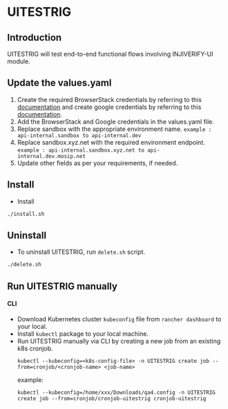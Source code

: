 # UITESTRIG

## Introduction
UITESTRIG will test end-to-end functional flows involving  INJIVERIFY-UI module.

## Update the values.yaml

1. Create the required BrowserStack credentials by referring to this [documentation](https://www.browserstack.com/docs/references/service-accounts) and create google credentials by referring to this [documentation](https://mosip.atlassian.net/wiki/spaces/QT/pages/1671168131/Generate+ID+Token+for+Inji+Web+Login+API+using+Google+Sign+In).
2. Add the BrowserStack and Google credentials in the values.yaml file.
3. Replace sandbox with the appropriate environment name.
``` example : api-internal.sandbox to api-internal.dev ```
4. Replace sandbox.xyz.net with the required environment endpoint.
``` example : api-internal.sandbox.xyz.net to api-internal.dev.mosip.net ```
5. Update other fields as per your requirements, if needed.

## Install
* Install
```sh
./install.sh
```

## Uninstall
* To uninstall UITESTRIG, run `delete.sh` script.
```sh
./delete.sh 
```

## Run UITESTRIG manually

#### CLI
* Download Kubernetes cluster `kubeconfig` file from `rancher dashboard` to your local.
* Install `kubectl` package to your local machine.
* Run UITESTRIG manually via CLI by creating a new job from an existing k8s cronjob.
  ```
  kubectl --kubeconfig=<k8s-config-file> -n UITESTRIG create job --from=cronjob/<cronjob-name> <job-name>
  ```
  example:
  ```
  kubectl --kubeconfig=/home/xxx/Downloads/qa4.config -n UITESTRIG create job --from=cronjob/cronjob-uitestrig cronjob-uitestrig
  ```

  
